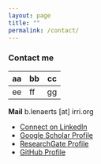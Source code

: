 ```yaml
---
layout: page
title: ""
permalink: /contact/
---
```


### Contact me

aa|bb|cc
--|--|--
ee|ff|gg 

**Mail**      b.lenaerts [at] irri.org
* [Connect on LinkedIn](https://www.linkedin.com/in/bertlenaerts) 
* [Google Scholar Profile](https://scholar.google.be/citations?user=RP4y7_8AAAAJ&hl=nl)  
* [ResearchGate Profile](https://www.researchgate.net/profile/Bert_Lenaerts/publications)  
* [GitHub Profile](https://github.com/BertLenaerts)
